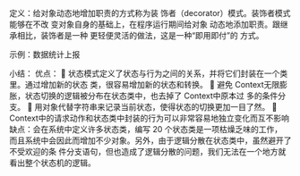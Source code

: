 定义：给对象动态地增加职责的方式称为装 饰者（decorator）模式。装饰者模式能够在不改 变对象自身的基础上，在程序运行期间给对象 动态地添加职责。跟继承相比，装饰者是一种 更轻便灵活的做法，这是一种“即用即付”的 方式。

示例：数据统计上报

小结：
优点：
  状态模式定义了状态与行为之间的关系，并将它们封装在一个类里。通过增加新的状态 类，很容易增加新的状态和转换。 
  避免 Context无限膨胀，状态切换的逻辑被分布在状态类中，也去掉了 Context中原本过 多的条件分支。 
  用对象代替字符串来记录当前状态，使得状态的切换更加一目了然。 
  Context中的请求动作和状态类中封装的行为可以非常容易地独立变化而互不影响
缺点：会在系统中定义许多状态类，编写 20 个状态类是一项枯燥乏味的工作， 而且系统中会因此而增加不少对象。另外，由于逻辑分散在状态类中，虽然避开了不受欢迎的条 件分支语句，但也造成了逻辑分散的问题，我们无法在一个地方就看出整个状态机的逻辑。 